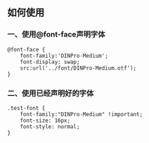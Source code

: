 ## 如何使用
### 一、使用@font-face声明字体

```less
@font-face {
    font-family:'DINPro-Medium';
    font-display: swap;
    src:url('../font/DINPro-Medium.otf');
}
```

### 二、使用已经声明好的字体

```less
.test-font {
    font-family:"DINPro-Medium" !important;
    font-size: 16px;
    font-style: normal;
}
```
